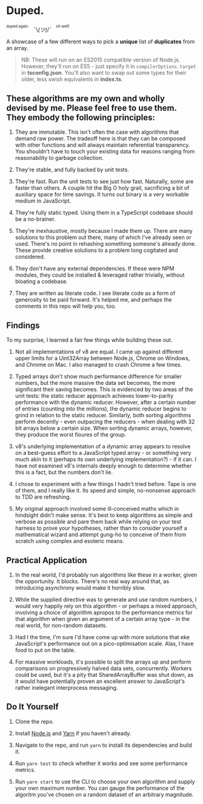 # Duped.

<sup><sup>duped again.</sup></sup>&nbsp;&nbsp; ¯\\_(ツ)_/¯ &nbsp;&nbsp;<sup><sup>oh well!</sup></sup>

A showcase of a few different ways to pick a **unique** list of **duplicates** from an array.

> NB: These will run on an ES2015 compatible version of Node.js. However, they'll run on ES5 - just specify it in `compilerOptions.target` in **tsconfig.json**. You'll also want to swap out some types for their older, less swish equivalents in **index.ts**.

## These algorithms are my own and wholly devised by me. Please feel free to use them. They embody the following principles:

1. They are immutable. This isn't often the case with algorithms that demand raw power. The tradeoff here is that they can be composed with other functions and will always maintain referential transparency. You shouldn't have to touch your existing data for reasons ranging from reasonability to garbage collection.

2. They're stable, and fully backed by unit tests.

3. They're fast. Run the unit tests to see just how fast. Naturally, some are faster than others. A couple hit the Big O holy grail, sacrificing a bit of auxiliary space for time savings. It turns out binary is a very workable medium in JavaScript.

4. They're fully static typed. Using them in a TypeScript codebase should be a no-brainer.

5. They're inexhaustive, mostly because I made them up. There are many solutions to this problem out there, many of which I've already seen or used. There's no point in rehashing something someone's already done. These provide creative solutions to a problem long cogitated and considered.

6. They don't have any external dependencies. If these were NPM modules, they could be installed & leveraged rather trivially, without bloating a codebase.

7. They are written as literate code. I see literate code as a form of generosity to be paid forward. It's helped me, and perhaps the comments in this repo will help you, too.

## Findings

To my surprise, I learned a fair few things while building these out.

1. Not all implementations of v8 are equal. I came up against different upper limits for a Uint32Array between Node.js, Chrome on Windows, and Chrome on Mac. I also managed to crash Chrome a few times.

2. Typed arrays don't show much performance difference for smaller numbers, but the more massive the data set becomes, the more significant their saving becomes. This is evidenced by two areas of the unit tests: the static reducer approach achieves lower-to-parity performance with the dynamic reducer. However, after a certain number of entries (counting into the millions), the dynamic reducer begins to grind in relation to the static reducer. Similarly, both sorting algorithms perform decently - even outpacing the reducers - when dealing with 32 bit arrays below a certain size. When sorting dynamic arrays, however, they produce the worst fioures of the group.

3. v8's underlying implementation of a dynamic array appears to resolve on a best-guess effort to a JavaScript typed array - or something very much akin to it (perhaps its own underlying implementation?) - if it can. I have not examined v8's internals deeply enough to determine whether this is a fact, but the numbers don't lie.

4. I chose to experiment with a few things I hadn't tried before. Tape is one of them, and I really like it. Its speed and simple, no-nonsense approach to TDD are refreshing.

5. My original approach involved some ill-conceived maths which in hindsight didn't make sense. It's best to keep algorithms as simple and verbose as possible and pare them back while relying on your test harness to prove your hypotheses, rather than to consider yourself a mathematical wizard and attempt gung-ho to conceive of them from scratch using complex and esoteric means.

## Practical Application

1. In the real world, I'd probably run algorithms like these in a worker, given the opportunity. It blocks. There's no real way around that, as introducing asynchrony would make it horribly slow.

2. While the supplied directive was to generate and use random numbers, I would very happily rely on this algorithm - or perhaps a mixed approach, involving a choice of algorithm apropos to the performance metrics for that algorithm when given an argument of a certain array type - in the real world, for non-random datasets.

3. Had I the time, I'm sure I'd have come up with more solutions that eke JavaScript's performance out on a pico-optimisation scale. Alas, I have food to put on the table.

4. For massive workloads, it's possible to split the arrays up and perform comparisons on progressively halved data sets, concurrently. Workers could be used, but it's a pity that SharedArrayBuffer was shut down, as it would have potentially proven an excellent answer to JavaScript's rather inelegant interprocess messaging.

## Do It Yourself

1. Clone the repo.

2. Install [Node.js](https://nodejs.org) and [Yarn](https://yarnpkg.com/en/docs/install) if you haven't already.

3. Navigate to the repo, and run `yarn` to install its dependencies and build it.

4. Run `yarn test` to check whether it works and see some performance metrics.

5. Run `yarn start` to use the CLI to choose your own algorithm and supply your own maximum number. You can gauge the performance of the algoritm you've chosen on a random dataset of an arbitrary magnitude.
